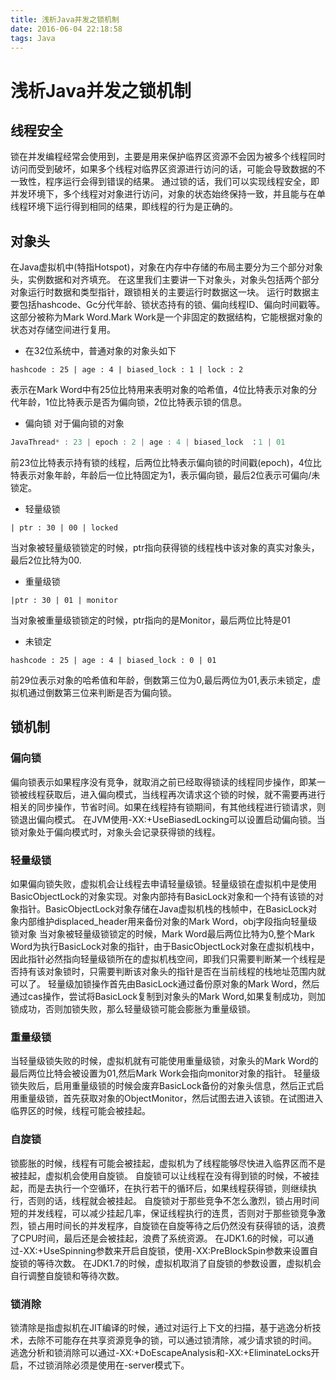 ```yaml
---
title: 浅析Java并发之锁机制
date: 2016-06-04 22:18:58
tags: Java
---
```


# **浅析Java并发之锁机制** #

## **线程安全** ##
锁在并发编程经常会使用到，主要是用来保护临界区资源不会因为被多个线程同时访问而受到破坏，如果多个线程对临界区资源进行访问的话，可能会导致数据的不一致性，程序运行会得到错误的结果。
通过锁的话，我们可以实现线程安全，即并发环境下，多个线程对对象进行访问，对象的状态始终保持一致，并且能与在单线程环境下运行得到相同的结果，即线程的行为是正确的。
## **对象头** ##
在Java虚拟机中(特指Hotspot)，对象在内存中存储的布局主要分为三个部分对象头，实例数据和对齐填充。
在这里我们主要讲一下对象头，对象头包括两个部分对象运行时数据和类型指针，跟锁相关的主要运行时数据这一块。
运行时数据主要包括hashcode、Gc分代年龄、锁状态持有的锁、偏向线程ID、偏向时间戳等。这部分被称为Mark Word.Mark Work是一个非固定的数据结构，它能根据对象的状态对存储空间进行复用。

- 在32位系统中，普通对象的对象头如下

```
hashcode : 25 | age : 4 | biased_lock : 1 | lock : 2
```

表示在Mark Word中有25位比特用来表明对象的哈希值，4位比特表示对象的分代年龄，1位比特表示是否为偏向锁，2位比特表示锁的信息。

- 偏向锁
对于偏向锁的对象

```java
JavaThread* : 23 | epoch : 2 | age : 4 | biased_lock　：1 | 01
```

前23位比特表示持有锁的线程，后两位比特表示偏向锁的时间戳(epoch)，4位比特表示对象年龄，年龄后一位比特固定为1，表示偏向锁，最后2位表示可偏向/未锁定。

- 轻量级锁

```
| ptr : 30 | 00 | locked
```

当对象被轻量级锁锁定的时候，ptr指向获得锁的线程栈中该对象的真实对象头，最后2位比特为00.

- 重量级锁

```
|ptr : 30 | 01 | monitor
```

当对象被重量级锁锁定的时候，ptr指向的是Monitor，最后两位比特是01

- 未锁定

```
hashcode : 25 | age : 4 | biased_lock : 0 | 01
```

前29位表示对象的哈希值和年龄，倒数第三位为0,最后两位为01,表示未锁定，虚拟机通过倒数第三位来判断是否为偏向锁。

## **锁机制** ##

### **偏向锁** ###
偏向锁表示如果程序没有竞争，就取消之前已经取得锁读的线程同步操作，即某一锁被线程获取后，进入偏向模式，当线程再次请求这个锁的时候，就不需要再进行相关的同步操作，节省时间。如果在线程持有锁期间，有其他线程进行锁请求，则锁退出偏向模式。
在JVM使用-XX:+UseBiasedLocking可以设置启动偏向锁。当锁对象处于偏向模式时，对象头会记录获得锁的线程。

### **轻量级锁** ###
如果偏向锁失败，虚拟机会让线程去申请轻量级锁。轻量级锁在虚拟机中是使用BasicObjectLock的对象实现。对象内部持有BasicLock对象和一个持有该锁的对象指针。BasicObjectLock对象存储在Java虚拟机栈的栈帧中，在BasicLock对象内部维护displaced_header用来备份对象的Mark Word，obj字段指向轻量级锁对象
当对象被轻量级锁锁定的时候，Mark Word最后两位比特为0,整个Mark Word为执行BasicLock对象的指针，由于BasicObjectLock对象在虚拟机栈中，因此指针必然指向轻量级锁所在的虚拟机栈空间，即我们只需要判断某一个线程是否持有该对象锁时，只需要判断该对象头的指针是否在当前线程的栈地址范围内就可以了。
轻量级加锁操作首先由BasicLock通过备份原对象的Mark Word，然后通过cas操作，尝试将BasicLock复制到对象头的Mark Word,如果复制成功，则加锁成功，否则加锁失败，那么轻量级锁可能会膨胀为重量级锁。
### **重量级锁** ###
当轻量级锁失败的时候，虚拟机就有可能使用重量级锁，对象头的Mark Word的最后两位比特会被设置为01,然后Mark Work会指向monitor对象的指针。
轻量级锁失败后，启用重量级锁的时候会废弃BasicLock备份的对象头信息，然后正式启用重量级锁，首先获取对象的ObjectMonitor，然后试图去进入该锁。在试图进入临界区的时候，线程可能会被挂起。
### **自旋锁** ###
锁膨胀的时候，线程有可能会被挂起，虚拟机为了线程能够尽快进入临界区而不是被挂起，虚拟机会使用自旋锁。
自旋锁可以让线程在没有得到锁的时候，不被挂起，而是去执行一个空循环，在执行若干的循环后，如果线程获得锁，则继续执行，否则的话，线程就会被挂起。
自旋锁对于那些竞争不怎么激烈，锁占用时间短的并发线程，可以减少挂起几率，保证线程执行的连贯，否则对于那些锁竞争激烈，锁占用时间长的并发程序，自旋锁在自旋等待之后仍然没有获得锁的话，浪费了CPU时间，最后还是会被挂起，浪费了系统资源。
在JDK1.6的时候，可以通过-XX:+UseSpinning参数来开启自旋锁，使用-XX:PreBlockSpin参数来设置自旋锁的等待次数。
在JDK1.7的时候，虚拟机取消了自旋锁的参数设置，虚拟机会自行调整自旋锁和等待次数。
### **锁消除** ###
锁清除是指虚拟机在JIT编译的时候，通过对运行上下文的扫描，基于逃逸分析技术，去除不可能存在共享资源竞争的锁，可以通过锁清除，减少请求锁的时间。
逃逸分析和锁消除可以通过-XX:+DoEscapeAnalysis和-XX:+EliminateLocks开启，不过锁消除必须是使用在-server模式下。

